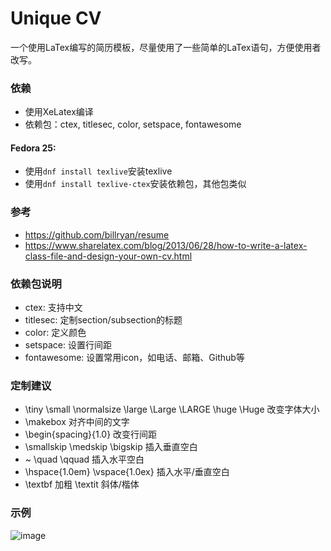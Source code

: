 # Unique CV

一个使用LaTex编写的简历模板，尽量使用了一些简单的LaTex语句，方便使用者改写。

### 依赖

+ 使用XeLatex编译
+ 依赖包：ctex, titlesec, color, setspace, fontawesome

#### Fedora 25:
+ 使用`dnf install texlive`安装texlive
+ 使用`dnf install texlive-ctex`安装依赖包，其他包类似

### 参考

+ https://github.com/billryan/resume
+ https://www.sharelatex.com/blog/2013/06/28/how-to-write-a-latex-class-file-and-design-your-own-cv.html

### 依赖包说明
+ ctex: 支持中文
+ titlesec: 定制section/subsection的标题
+ color: 定义颜色
+ setspace: 设置行间距
+ fontawesome: 设置常用icon，如电话、邮箱、Github等

### 定制建议
+ \tiny \small \normalsize \large \Large \LARGE \huge \Huge 改变字体大小
+ \makebox 对齐中间的文字
+ \begin{spacing}{1.0} 改变行间距
+ \smallskip \medskip \bigskip 插入垂直空白
+ ~ \quad \qquad 插入水平空白
+ \hspace{1.0em} \vspace{1.0ex} 插入水平/垂直空白
+ \textbf 加粗 \textit 斜体/楷体

### 示例
![image](https://github.com/ar-cheng/uniquecv/example.jpg)
